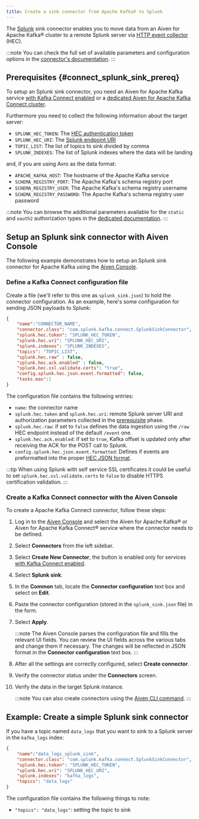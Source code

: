 ```yaml
---
title: Create a sink connector from Apache Kafka® to Splunk
---
```


The [Splunk](https://www.splunk.com/) sink connector enables you to move
data from an Aiven for Apache Kafka® cluster to a remote Splunk server
via [HTTP event
collector](https://docs.splunk.com/Documentation/Splunk/latest/Data/FormateventsforHTTPEventCollector)
(HEC).

:::note
You can check the full set of available parameters and configuration
options in the [connector's
documentation](https://github.com/splunk/kafka-connect-splunk).
:::

## Prerequisites {#connect_splunk_sink_prereq}

To setup an Splunk sink connector, you need an Aiven for Apache Kafka
service [with Kafka Connect enabled](enable-connect) or a
[dedicated Aiven for Apache Kafka Connect cluster](/docs/products/kafka/kafka-connect/get-started#apache_kafka_connect_dedicated_cluster).

Furthermore you need to collect the following information about the
target server:

-   `SPLUNK_HEC_TOKEN`: The [HEC authentication
    token](https://docs.splunk.com/Documentation/Splunk/latest/Data/FormateventsforHTTPEventCollector)
-   `SPLUNK_HEC_URI`: The [Splunk endpoint
    URI](https://docs.splunk.com/Documentation/Splunk/9.0.1/Data/UsetheHTTPEventCollector)
-   `TOPIC_LIST`: The list of topics to sink divided by comma
-   `SPLUNK_INDEXES`: The list of Splunk indexes where the data will be
    landing

and, if you are using Avro as the data format:

-   `APACHE_KAFKA_HOST`: The hostname of the Apache Kafka service
-   `SCHEMA_REGISTRY_PORT`: The Apache Kafka's schema registry port
-   `SCHEMA_REGISTRY_USER`: The Apache Kafka's schema registry username
-   `SCHEMA_REGISTRY_PASSWORD`: The Apache Kafka's schema registry user
    password

:::note
You can browse the additional parameters available for the `static` and
`oauth2` authorization types in the [dedicated
documentation](https://github.com/aiven/http-connector-for-apache-kafka/blob/main/docs/sink-connector-config-options.rst).
:::

## Setup an Splunk sink connector with Aiven Console

The following example demonstrates how to setup an Splunk sink connector
for Apache Kafka using the [Aiven Console](https://console.aiven.io/).

### Define a Kafka Connect configuration file

Create a file (we'll refer to this one as `splunk_sink.json`) to hold
the connector configuration. As an example, here's some configuration
for sending JSON payloads to Splunk:

``` json
{
    "name":"CONNECTOR_NAME",
    "connector.class": "com.splunk.kafka.connect.SplunkSinkConnector",
    "splunk.hec.token": "SPLUNK_HEC_TOKEN",
    "splunk.hec.uri": "SPLUNK_HEC_URI",
    "splunk.indexes": "SPLUNK_INDEXES",
    "topics": "TOPIC_LIST",
    "splunk.hec.raw" : false,
    "splunk.hec.ack.enabled" : false,
    "splunk.hec.ssl.validate.certs": "true",
    "config.splunk.hec.json.event.formatted": false,
    "tasks.max":1
}
```

The configuration file contains the following entries:

-   `name`: the connector name
-   `splunk.hec.token` and `splunk.hec.uri`: remote Splunk server URI
    and authorization parameters collected in the
    [prerequisite](/docs/products/kafka/kafka-connect/howto/splunk-sink#connect_splunk_sink_prereq) phase.
-   `splunk.hec.raw`: if set to `false` defines the data ingestion using
    the `/raw` HEC endpoint instead of the default `/event` one.
-   `splunk.hec.ack.enabled`: if set to `true`, Kafka offset is updated
    only after receiving the ACK for the POST call to Splunk.
-   `config.splunk.hec.json.event.formatted`: Defines if events are
    preformatted into the proper [HEC JSON
    format](https://docs.splunk.com/Documentation/KafkaConnect/2.0.2/User/Parameters).

:::tip
When using Splunk with self service SSL certificates it could be useful
to set `splunk.hec.ssl.validate.certs` to `false` to disable HTTPS
certification validation.
:::

### Create a Kafka Connect connector with the Aiven Console

To create a Apache Kafka Connect connector, follow these steps:

1.  Log in to the [Aiven Console](https://console.aiven.io/) and select
    the Aiven for Apache Kafka® or Aiven for Apache Kafka Connect®
    service where the connector needs to be defined.

2.  Select **Connectors** from the left sidebar.

3.  Select **Create New Connector**, the button is enabled only for
    services
    [with Kafka Connect enabled](enable-connect).

4.  Select **Splunk sink**.

5.  In the **Common** tab, locate the **Connector configuration** text
    box and select on **Edit**.

6.  Paste the connector configuration (stored in the `splunk_sink.json`
    file) in the form.

7.  Select **Apply**.

    :::note
    The Aiven Console parses the configuration file and fills the
    relevant UI fields. You can review the UI fields across the various
    tabs and change them if necessary. The changes will be reflected in
    JSON format in the **Connector configuration** text box.
    :::

8.  After all the settings are correctly configured, select **Create
    connector**.

9.  Verify the connector status under the **Connectors** screen.

10. Verify the data in the target Splunk instance.

    :::note
    You can also create connectors using the
    [Aiven CLI command](/docs/tools/cli/service/connector#avn_service_connector_create).
    :::

## Example: Create a simple Splunk sink connector

If you have a topic named `data_logs` that you want to sink to a Splunk
server in the `kafka_logs` index:

``` json
{
    "name":"data_logs_splunk_sink",
    "connector.class": "com.splunk.kafka.connect.SplunkSinkConnector",
    "splunk.hec.token": "SPLUNK_HEC_TOKEN",
    "splunk.hec.uri": "SPLUNK_HEC_URI",
    "splunk.indexes": "kafka_logs",
    "topics": "data_logs"
}
```

The configuration file contains the following things to note:

-   `"topics": "data_logs"`: setting the topic to sink
